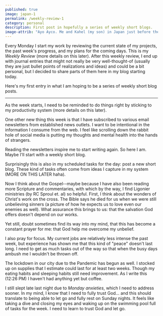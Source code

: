 ```yaml
---
published: true
image: japan-1
permalink: /weekly-review-1
category: personal
description: First post in hopefully a series of weekly short blogs.
image-attrib: "Ayo Ayco. Me and Kahel (my son) in Japan just before the COVID-19 pandemic started, February 2020."
---
```

Every Monday I start my work by reviewing the current state of my projects, the past week's progress, and my plans for the coming days. This is my *Weekly Review* (more details on this later). After this weekly review, I end up with journal entries that might not really be very well-thought-of (usually they are just bullet points of realizations and ideas) and could be a bit personal, but I decided to share parts of them here in my blog starting today.<!--more-->

Here's my first entry in what I am hoping to be a series of weekly short blog posts.

-----

As the week starts, I need to be reminded to do things right by sticking to my productivity system (more details on this later).

One other new thing this week is that I have subscribed to various email newsletters from established news outlets. I want to be intentional in the information I consume from the web. I feel like scrolling down the rabbit hole of social media is putting my thoughts and mental health into the hands of strangers.

Reading the newsletters inspire me to start writing again. So here I am. Maybe I'll start with a weekly short blog.

Surprisingly this is also in my scheduled tasks for the day: post a new short blog. These kind of tasks often come from ideas I capture in my system (MORE ON THIS LATER haha).

Now I think about the Gospel--maybe because I have also been reading more Scripture and commentaries, with which by the way, I find Ligonier ministries (by RC Sproul et. al) so helpful. First, I think about the wonders of Christ's work on the cross. The Bible says he died for us when we were still unbelieving sinners (a picture of how he expects us to love even our enemies as well). What assurance this brings to us: that the salvation God offers doesn't depend on our works.

Yet still, doubt sometimes find its way into my mind, that this has become a constant prayer for me: that God help me overcome my unbelief.

I also pray for focus. My current jobs are relatively less intense the past week, but experience has shown me that this kind of "peace" doesn't last long. I need to get as much tasks out of the way so that when the busy days ambush me I wouldn't be thrown off.

The lockdown in our city due to the Pandemic has begun as well. I stocked up on supplies that I estimate could last for at least two weeks. Though my eating habits and sleeping habits still need improvement. As I write this (12:26 PM) I haven't had anything yet but coffee.

I still slept late last night due to *Monday anxieties*, which I need to address sooner. In my mind, I know that I need to fully trust God… and this should translate to being able to let go and fully rest on Sunday nights. It feels like taking a dive and closing my eyes and waking up on the swimming pool full of tasks for the week. I need to learn to trust God and let go.